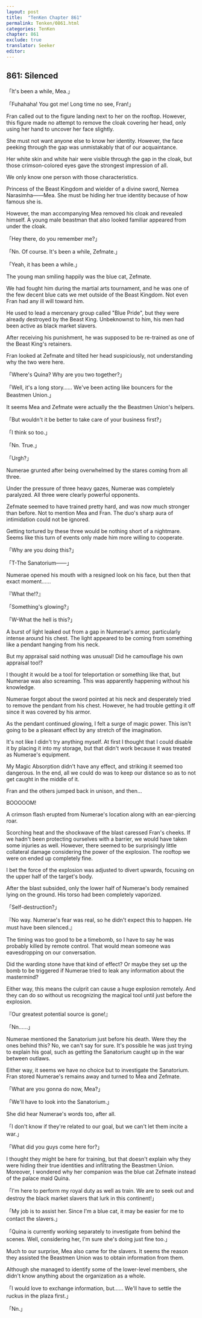 ```yaml
---
layout: post
title:  "TenKen Chapter 861"
permalink: Tenken/0861.html
categories: TenKen
chapter: 861
exclude: true
translator: Seeker
editor: 
---
```

<h2>861: Silenced</h2>

「It's been a while, Mea.」

「Fuhahaha! You got me! Long time no see, Fran!」

Fran called out to the figure landing next to her on the rooftop. However, this figure made no attempt to remove the cloak covering her head, only using her hand to uncover her face slightly.

She must not want anyone else to know her identity. However, the face peeking through the gap was unmistakably that of our acquaintance.

Her white skin and white hair were visible through the gap in the cloak, but those crimson-colored eyes gave the strongest impression of all.

We only know one person with those characteristics.

Princess of the Beast Kingdom and wielder of a divine sword, Nemea Narasimha――Mea. She must be hiding her true identity because of how famous she is.

However, the man accompanying Mea removed his cloak and revealed himself. A young male beastman that also looked familiar appeared from under the cloak.

「Hey there, do you remember me?」

「Nn. Of course. It's been a while, Zefmate.」

「Yeah, it has been a while.」

The young man smiling happily was the blue cat, Zefmate.

We had fought him during the martial arts tournament, and he was one of the few decent blue cats we met outside of the Beast Kingdom. Not even Fran had any ill will toward him.

He used to lead a mercenary group called "Blue Pride", but they were already destroyed by the Beast King. Unbeknownst to him, his men had been active as black market slavers.

After receiving his punishment, he was supposed to be re-trained as one of the Beast King's retainers.

Fran looked at Zefmate and tilted her head suspiciously, not understanding why the two were here.

「Where's Quina? Why are you two together?」

「Well, it's a long story…… We've been acting like bouncers for the Beastmen Union.」

It seems Mea and Zefmate were actually the the Beastmen Union's helpers.

「But wouldn't it be better to take care of your business first?」

「I think so too.」

「Nn. True.」

「Urgh?」

Numerae grunted after being overwhelmed by the stares coming from all three.

Under the pressure of three heavy gazes, Numerae was completely paralyzed. All three were clearly powerful opponents.

Zefmate seemed to have trained pretty hard, and was now much stronger than before. Not to mention Mea and Fran. The duo's sharp aura of intimidation could not be ignored.

Getting tortured by these three would be nothing short of a nightmare. Seems like this turn of events only made him more willing to cooperate.

「Why are you doing this?」

「T-The Sanatorium――」

Numerae opened his mouth with a resigned look on his face, but then that exact moment……

『What the!?』

「Something's glowing?」

「W-What the hell is this?」

A burst of light leaked out from a gap in Numerae's armor, particularly intense around his chest. The light appeared to be coming from something like a pendant hanging from his neck.

But my appraisal said nothing was unusual! Did he camouflage his own appraisal too!?

I thought it would be a tool for teleportation or something like that, but Numerae was also screaming. This was apparently happening without his knowledge.

Numerae forgot about the sword pointed at his neck and desperately tried to remove the pendant from his chest. However, he had trouble getting it off since it was covered by his armor.

As the pendant continued glowing, I felt a surge of magic power. This isn't going to be a pleasant effect by any stretch of the imagination.

It's not like I didn't try anything myself. At first I thought that I could disable it by placing it into my storage, but that didn't work because it was treated as Numerae's equipment.

My Magic Absorption didn't have any effect, and striking it seemed too dangerous. In the end, all we could do was to keep our distance so as to not get caught in the middle of it.

Fran and the others jumped back in unison, and then…

BOOOOOM!

A crimson flash erupted from Numerae's location along with an ear-piercing roar.

Scorching heat and the shockwave of the blast caressed Fran's cheeks. If we hadn't been protecting ourselves with a barrier, we would have taken some injuries as well. However, there seemed to be surprisingly little collateral damage considering the power of the explosion. The rooftop we were on ended up completely fine.

I bet the force of the explosion was adjusted to divert upwards, focusing on the upper half of the target's body.

After the blast subsided, only the lower half of Numerae's body remained lying on the ground. His torso had been completely vaporized.

「Self-destruction?」

『No way. Numerae's fear was real, so he didn't expect this to happen. He must have been silenced.』

The timing was too good to be a timebomb, so I have to say he was probably killed by remote control. That would mean someone was eavesdropping on our conversation.

Did the warding stone have that kind of effect? Or maybe they set up the bomb to be triggered if Numerae tried to leak any information about the mastermind?

Either way, this means the culprit can cause a huge explosion remotely. And they can do so without us recognizing the magical tool until just before the explosion.

『Our greatest potential source is gone!』

「Nn……」

Numerae mentioned the Sanatorium just before his death. Were they the ones behind this? No, we can't say for sure. It's possible he was just trying to explain his goal, such as getting the Sanatorium caught up in the war between outlaws.

Either way, it seems we have no choice but to investigate the Sanatorium. Fran stored Numerae's remains away and turned to Mea and Zefmate.

「What are you gonna do now, Mea?」

「We'll have to look into the Sanatorium.」

She did hear Numerae's words too, after all.

「I don't know if they're related to our goal, but we can't let them incite a war.」

「What did you guys come here for?」

I thought they might be here for training, but that doesn't explain why they were hiding their true identities and infiltrating the Beastmen Union. Moreover, I wondered why her companion was the blue cat Zefmate instead of the palace maid Quina.

「I'm here to perform my royal duty as well as train. We are to seek out and destroy the black market slavers that lurk in this continent!」

「My job is to assist her. Since I'm a blue cat, it may be easier for me to contact the slavers.」

「Quina is currently working separately to investigate from behind the scenes. Well, considering her, I'm sure she's doing just fine too.」

Much to our surprise, Mea also came for the slavers. It seems the reason they assisted the Beastmen Union was to obtain information from them.

Although she managed to identify some of the lower-level members, she didn't know anything about the organization as a whole.

「I would love to exchange information, but…… We'll have to settle the ruckus in the plaza first.」

「Nn.」



